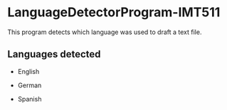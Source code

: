 # LanguageDetectorProgram-IMT511
This program detects which language was used to draft a text file.

## Languages detected

* English
 
* German

* Spanish
